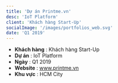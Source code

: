 ```yaml
---
title: 'Dự án Printme.vn'
desc: 'IoT Platform'
client: 'Khách hàng Start-Up'
socialImage: '/images/portfolios_web.svg'
date: 'Q1 2019'
---
```


- **Khách hàng** : Khách hàng Start-Up
- **Dự án** : IoT Platform
- **Ngày** : Q1 2019
- **Website** : www.printme.vn
- **Khu vực** : HCM City
